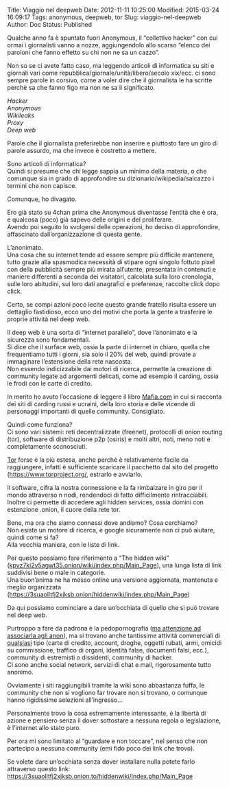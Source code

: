 Title: Viaggio nel deepweb
Date: 2012-11-11 10:25:00
Modified: 2015-03-24 16:09:17
Tags: anonymous, deepweb, tor
Slug: viaggio-nel-deepweb
Author: Doc
Status: Published

Qualche anno fa è spuntato fuori Anonymous, il “collettivo hacker” con
cui ormai i giornalisti vanno a nozze, aggiungendolo allo scarso “elenco
dei paroloni che fanno effetto su chi non ne sa un cazzo”.

Non so se ci avete fatto caso, ma leggendo articoli di informatica su
siti e giornali vari come repubblica/giornale/unità/libero/secolo
xix/ecc. ci sono sempre parole in corsivo, come a voler dire che il
giornalista le ha scritte perchè sa che fanno figo ma non ne sa il
significato.

*Hacker  
Anonymous  
Wikileaks  
Proxy  
Deep web*

Parole che il giornalista preferirebbe non inserire e piuttosto fare un
giro di parole assurdo, ma che invece è costretto a mettere.

Sono articoli di informatica?  
Quindi si presume che chi legge sappia un minimo della materia, o che
comunque sia in grado di approfondire su dizionario/wikipedia/salcazzo i
termini che non capisce.

Comunque, ho divagato.

Ero già stato su 4chan prima che Anonymous diventasse l’entità che è
ora, e qualcosa (poco) già sapevo delle origini e del proliferare.  
Avendo poi seguito lo svolgersi delle operazioni, ho deciso di
approfondire, affascinato dall’organizzazione di questa gente.

L’anonimato.  
Una cosa che su internet tende ad essere sempre più difficile mantenere,
tutto grazie alla spasmodica necessità di stipare ogni singolo fottuto
pixel con della pubblicità sempre più mirata all’utente, presentata in
contenuti e maniere differenti a seconda dei visitatori, calcolata sulla
loro cronologia, sulle loro abitudini, sui loro dati anagrafici e
preferenze, raccolte click dopo click.

Certo, se compi azioni poco lecite questo grande fratello risulta essere
un dettaglio fastidioso, ecco uno dei motivi che porta la gente a
trasferire le proprie attività nel deep web.

Il deep web è una sorta di “internet parallelo”, dove l’anonimato e la
sicurezza sono fondamentali.  
Si dice che il surface web, ossia la parte di internet in chiaro, quella
che frequentiamo tutti i giorni, sia solo il 20% del web, quindi provate
a immaginare l’estensione della rete nascosta.  
Non essendo indicizzabile dai motori di ricerca, permette la creazione
di community legate ad argomenti delicati, come ad esempio il carding,
ossia le frodi con le carte di credito.

In merito ho avuto l’occasione di leggere il libro
[Mafia.com](https://www.amazon.it/gp/product/8804619368/ref=as_li_ss_tl?ie=UTF8&tag=ner08-21&linkCode=as2&camp=3370&creative=24114&creativeASIN=8804619368)
in cui si racconta dei siti di carding russi e ucraini, della loro
storia e delle vicende di personaggi importanti di quelle community.
Consigliato.

Quindi come funziona?  
Ci sono vari sistemi: reti decentralizzate (freenet), protocolli di
onion routing (tor), software di distribuzione p2p (osiris) e molti
altri, noti, meno noti e completamente sconosciuti.

[Tor](https://it.wikipedia.org/wiki/Tor_(software)) forse è la più
estesa, anche perchè è relativamente facile da raggiungere, infatti è
sufficiente scaricare il pacchetto dal sito del progetto
([](https://www.torproject.org/)<https://www.torproject.org/></a>,
estrarlo e avviarlo.

Il software, cifra la nostra connessione e la fa rimbalzare in giro per
il mondo attraverso n nodi, rendendoci di fatto difficilmente
rintracciabili.  
Inoltre ci permette di accedere agli hidden services, ossia domini con
estenzione .onion, il cuore della rete tor.

Bene, ma ora che siamo connessi dove andiamo? Cosa cerchiamo?  
Non esiste un motore di ricerca, e google sicuramente non ci può
aiutare, quindi come si fa?  
Alla vecchia maniera, con le liste di link.

Per questo possiamo fare riferimento a “The hidden wiki”
([kpvz7ki2v5agwt35.onion/wiki/index.php/Main\_Page](https://kpvz7ki2v5agwt35.onion/wiki/index.php/Main_Page)),
una lunga lista di link suddivisi bene o male in categorie.  
Una buon’anima ne ha messo online una versione aggiornata, mantenuta e
meglio organizzata
([](https://3suaolltfj2xjksb.onion/hiddenwiki/index.php/Main_Page)<https://3suaolltfj2xjksb.onion/hiddenwiki/index.php/Main_Page></a>)

Da qui possiamo cominciare a dare un’occhiata di quello che si può
trovare nel deep web.

Purtroppo a fare da padrona è la pedopornografia ([ma attenzione ad
associarla agli
anon](https://it.wikipedia.org/wiki/Anonymous#Operazione_Darknet)), ma si
trovano anche tantissime attività commerciali di <u>qualsiasi</u> tipo
(carte di credito, account, droghe, oggetti rubati, armi, omicidi su
commissione, traffico di organi, identità false, documenti falsi, ecc.),
community di estremisti o dissidenti, community di hacker.  
Ci sono anche social network, servizi di chat e mail, rigorosamente
tutto anonimo.

Ovviamente i siti raggiungibili tramite la wiki sono abbastanza fuffa,
le community che non si vogliono far trovare non si trovano, o comunque
hanno rigidissime selezioni all’ingresso…

Personalmente trovo la cosa estremamente interessante, è la libertà di
azione e pensiero senza il dover sottostare a nessuna regola o
legislazione, è l’internet allo stato puro.

Per ora mi sono limitato al “guardare e non toccare”, nel senso che non
partecipo a nessuna community (emi fido poco dei link che trovo).

Se volete dare un’occhiata senza dover installare nulla potete farlo
attraverso questo link:
[](https://3suaolltfj2xjksb.onion.to/hiddenwiki/index.php/Main_Page)<https://3suaolltfj2xjksb.onion.to/hiddenwiki/index.php/Main_Page></a>
